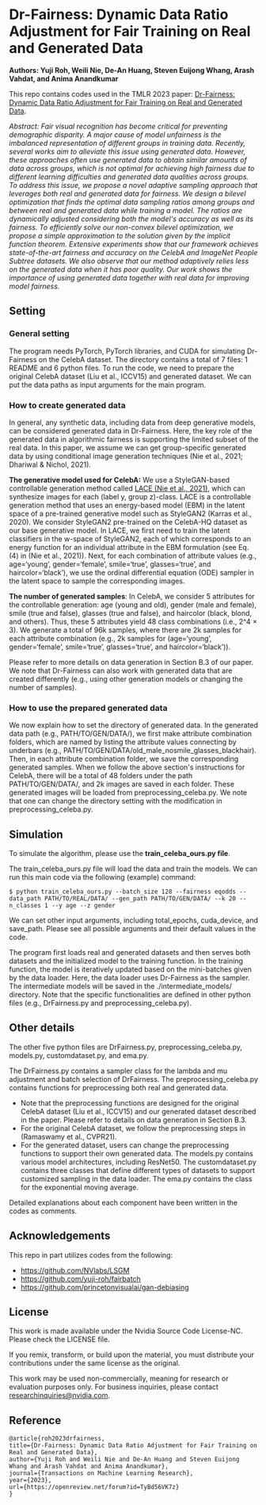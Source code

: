 # Dr-Fairness: Dynamic Data Ratio Adjustment for Fair Training on Real and Generated Data

**Authors: Yuji Roh, Weili Nie, De-An Huang, Steven Euijong Whang, Arash Vahdat, and Anima Anandkumar**

This repo contains codes used in the TMLR 2023 paper: [Dr-Fairness: Dynamic Data Ratio Adjustment for Fair Training on Real and Generated Data](https://openreview.net/forum?id=TyBd56VK7z).

*Abstract: Fair visual recognition has become critical for preventing demographic disparity. A major cause of model unfairness is the imbalanced representation of different groups in training data. Recently, several works aim to alleviate this issue using generated data. However, these approaches often use generated data to obtain similar amounts of data across groups, which is not optimal for achieving high fairness due to different learning difficulties and generated data qualities across groups. To address this issue, we propose a novel adaptive sampling approach that leverages both real and generated data for fairness. We design a bilevel optimization that finds the optimal data sampling ratios among groups and between real and generated data while training a model. The ratios are dynamically adjusted considering both the model's accuracy as well as its fairness. To efficiently solve our non-convex bilevel optimization, we propose a simple approximation to the solution given by the implicit function theorem. Extensive experiments show that our framework achieves state-of-the-art fairness and accuracy on the CelebA and ImageNet People Subtree datasets. We also observe that our method adaptively relies less on the generated data when it has poor quality. Our work shows the importance of using generated data together with real data for improving model fairness.*

## Setting

### General setting
The program needs PyTorch, PyTorch libraries, and CUDA for simulating Dr-Fairness on the CelebA dataset.
The directory contains a total of 7 files: 1 README and 6 python files.
To run the code, we need to prepare the original CelebA dataset (Liu et al., ICCV15) and generated dataset. 
We can put the data paths as input arguments for the main program.

### How to create generated data
In general, any synthetic data, including data from deep generative models, can be considered generated data in Dr-Fairness. Here, the key role of the generated data in algorithmic fairness is supporting the limited subset of the real data. In this paper, we assume we can get group-specific
generated data by using conditional image generation techniques (Nie et al., 2021; Dhariwal & Nichol, 2021).

**The generative model used for CelebA:** We use a StyleGAN-based controllable generation method called [LACE (Nie et al., 2021)](https://nvlabs.github.io/LACE/), which can synthesize images for each (label y, group z)-class. 
LACE is a controllable generation method that uses an energy-based model (EBM) in the latent space of a pre-trained generative model such as StyleGAN2 (Karras et al., 2020). We consider StyleGAN2 pre-trained on the CelebA-HQ dataset as our base generative model. In LACE, we first need to train the latent classifiers in the w-space of StyleGAN2, each of which corresponds to an energy function for an individual attribute in the EBM formulation (see Eq. (4) in (Nie et al., 2021)). Next, for each combination of attribute values (e.g., age=‘young’, gender=‘female’, smile=‘true’, glasses=‘true’, and haircolor=‘black’), we use the ordinal differential equation (ODE) sampler in the latent space to sample the corresponding images. 

**The number of generated samples**: In CelebA, we consider 5 attributes for the controllable generation: age (young and old), gender (male and female), smile (true and false), glasses (true and false), and haircolor (black, blond, and others). Thus, these 5 attributes yield 48 class combinations (i.e., 2^4 × 3). We generate a total of 96k samples, where there are 2k samples for each attribute combination (e.g., 2k samples for (age=‘young’, gender=‘female’, smile=‘true’, glasses=‘true’, and haircolor=‘black’)).

Please refer to more details on data generation in Section B.3 of our paper. We note that Dr-Fairness can also work with generated data that are created differently (e.g., using other generation models or changing the number of samples). 

### How to use the prepared generated data
We now explain how to set the directory of generated data. In the generated data path (e.g., PATH/TO/GEN/DATA/), we first make attribute combination folders, which are named by listing the attribute values connecting by underbars (e.g., PATH/TO/GEN/DATA/old_male_nosmile_glasses_blackhair). Then, in each attribute combination folder, we save the corresponding generated samples. When we follow the above section's instructions for CelebA, there will be a total of 48 folders under the path PATH/TO/GEN/DATA/, and 2k images are saved in each folder. These generated images will be loaded from preprocessing_celeba.py. We note that one can change the directory setting with the modification in preprocessing_celeba.py.

## Simulation
To simulate the algorithm, please use the **train_celeba_ours.py file**.

The train_celeba_ours.py file will load the data and train the models.
We can run this main code via the following (example) command:
```
$ python train_celeba_ours.py --batch_size 128 --fairness eqodds --data_path PATH/TO/REAL/DATA/ --gen_path PATH/TO/GEN/DATA/ --k 20 --n_classes 1 --y age --z gender
```

We can set other input arguments, including total_epochs, cuda_device, and save_path. 
Please see all possible arguments and their default values in the code.

The program first loads real and generated datasets and then serves both datasets and the initialized model to the training function.
In the training function, the model is iteratively updated based on the mini-batches given by the data loader.
Here, the data loader uses Dr-Fairness as the sampler.
The intermediate models will be saved in the ./intermediate_models/ directory.
Note that the specific functionalities are defined in other python files (e.g., DrFairness.py and preprocessing_celeba.py).

## Other details
The other five python files are DrFairness.py, preprocessing_celeba.py, models.py, customdataset.py, and ema.py.

The DrFairness.py contains a sampler class for the lambda and mu adjustment and batch selection of DrFairness.
The preprocessing_celeba.py contains functions for preprocessing both real and generated data. 
- Note that the preprocessing functions are designed for the original CelebA dataset (Liu et al., ICCV15) and our generated dataset described in the paper. Please refer to details on data generation in Section B.3.
- For the original CelebA dataset, we follow the preprocessing steps in (Ramaswamy et al., CVPR21). 
- For the generated dataset, users can change the preprocessing functions to support their own generated data.
The models.py contains various model architectures, including ResNet50.
The customdataset.py contains three classes that define different types of datasets to support customized sampling in the data loader.
The ema.py contains the class for the exponential moving average.

Detailed explanations about each component have been written in the codes as comments.

## Acknowledgements
This repo in part utilizes codes from the following:
- https://github.com/NVlabs/LSGM
- https://github.com/yuji-roh/fairbatch
- https://github.com/princetonvisualai/gan-debiasing

## License
This work is made available under the Nvidia Source Code License-NC. Please check the LICENSE file.

If you remix, transform, or build upon the material, you must distribute your contributions under the same license as the original.

This work may be used non-commercially, meaning for research or evaluation purposes only. For business inquiries, please contact researchinquiries@nvidia.com.

## Reference
```
@article{roh2023drfairness,
title={Dr-Fairness: Dynamic Data Ratio Adjustment for Fair Training on Real and Generated Data},
author={Yuji Roh and Weili Nie and De-An Huang and Steven Euijong Whang and Arash Vahdat and Anima Anandkumar},
journal={Transactions on Machine Learning Research},
year={2023},
url={https://openreview.net/forum?id=TyBd56VK7z}
}
```
